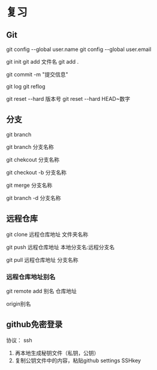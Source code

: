 # 复习

## Git

git config --global user.name
git config --global user.email

git init
git add 文件名
git add .

git commit -m "提交信息"

git log
git reflog

git reset --hard 版本号
git reset --hard HEAD~数字

## 分支

git branch

git branch 分支名称

git chekcout 分支名称

git checkout -b 分支名称

git merge 分支名称

git branch -d 分支名称

## 远程仓库

git clone 远程仓库地址 文件夹名称

git push 远程仓库地址 本地分支名:远程分支名

git pull 远程仓库地址 分支名称


### 远程仓库地址别名

git remote add 别名 仓库地址

origin别名

## github免密登录

协议： ssh

1. 再本地生成秘钥文件（私钥，公钥）
2. 复制公钥文件中的内容，粘贴github settings  SSHkey 